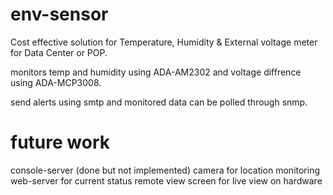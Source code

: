# env-sensor


Cost effective solution for Temperature, Humidity & External voltage meter for Data Center or POP.

monitors temp and humidity using ADA-AM2302 and voltage diffrence using ADA-MCP3008.

send alerts using smtp and monitored data can be polled through snmp.

future work
===========
console-server (done but not implemented)
camera for location monitoring
web-server for current status remote view
screen for live view on hardware


